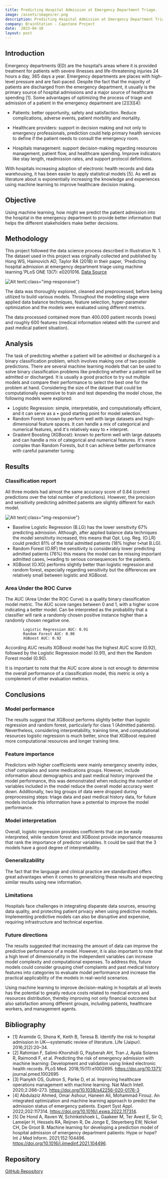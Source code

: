 ```yaml
---
title: Predicting Hospital Admission at Emergency Department Triage.
image: /assets/images/er.png
description: Predicting Hospital Admission at Emergency Department Triage.
company: BrainStation - Capstone Project
date:  2023-04-10
layout: post
---
```


## Introduction

Emergency departments (ED) are the hospital’s areas where it is provided treatment for patients with severe illnesses and life-threatening injuries 24 hours a day, 365 days a year. Emergency departments are places with high-level pressure and are fast-paced. Despite the fact that the majority of patients are discharged from the emergency department, it usually is the primary source of hospital admissions and a major source of healthcare spending [1]. Some advantages of optimizing the process of triage and admission of a patient in the emergency department are [2][3][4]:

- Patients: better opportunity, safety and satisfaction. Reduce complications, adverse events, patient morbility and mortality.

- Healthcare providers: support in decision making and not only to emergency professionals,
prediction could help primary health services to define if the patient needs to consult the emergency room.

- Hospitals management: support decision-making regarding resources management, patient flow, and healthcare spending. Improve indicators like stay length, readmission rates, and support protocol definitions.

With hospitals increasing adoption of electronic health records and data warehousing, it has been easier to apply statistical models [5]. As well as literature about is exponentially increasing the knowledge and experiences using machine learning to improve healthcare decision making.

## Objective

Using machine learning, how might we predict the patient admission into the hospital in the emergency department to provide better information that helps the different stakeholders make better decisions.

## Methodology

This project followed the data science process described in Illustration N. 1. The dataset used in this project was originally collected and published by Hong WS, Haimovich AD, Taylor RA (2018) in their paper, 'Predicting hospital admission at emergency department triage using machine learning.'PLoS ONE 13(7): e0201016. [Data Source](https://doi.org/10.1371/journal.pone.0201016)

![Alt text](/assets/images/er_ilustration_1.png){:class="img-responsive"} 

The data was thoroughly explored, cleaned and preprocessed, before being utilized to build various models. Throughout the modelling stage were applied data balance techniques, feature selection, hyper-parameter optimization and the models were evaluated using different metrics.

The data processed contained more than 400.000 patient records (rows) and roughly 600 features (medical information related with the current and past medical patient situation).

## Analysis

The task of predicting whether a patient will be admitted or discharged is a binary classification problem, which involves making one of two possible predictions. There are several machine learning models that can be used to solve binary classification problems like predicting whether a patient will be admitted or discharged. It is usually a good practice to try out multiple models and compare their performance to select the best one for the problem at hand. Considering the size of the dataset that could be computationally expensive to train and test depending the model chose, the following models were explored:

- Logistic Regression: simple, interpretable, and computationally efficient, and it can serve as a • good starting point for model selection.
- Random Forest: known by perform well with large datasets and high-dimensional feature
spaces. It can handle a mix of categorical and numerical features, and it's relatively easy to • interpret.
- Gradient Boosting (XGBoost): known to perform well with large datasets and can handle a mix of categorical and numerical features. It's more complex than Random Forests, but it can achieve better performance with careful parameter tuning.

## Results

### Classification report 

All three models had almost the same accuracy score of 0.84 (correct predictions over the total number of predictions). However, the precision and sensitivity predicting admitted patients are slightly different for each model.

![Alt text](/assets/images/er_ilustration_2.png){:class="img-responsive"} 

- Baseline Logistic Regression (B.LG) has the lower sensitivity 67% predicting admission. Although, after applied balance data techniques the model sensitivity increased, this means that Opt. Log. Reg. (O.LR) could predict 81% of the total admitted patients (18% higher t•hat B.LG).
- Random Forest (O.RF) the sensitivity is considerably lower predicting admitted patients (76%) this means the model can be missing important admitted cases, l•eading to serious consequences for the patients.
- XGBoost (O.XG) performs slightly better than logistic regression and random forest, especially regarding sensitivity but the differences are relatively small between logistic and XGBoost.

### Area Under the ROC Curve

The AUC (Area Under the ROC Curve) is a quality binary classification model metric. The AUC score ranges between 0 and 1, with a higher score indicating a better model. Can be interpreted as the probability that a classifier will rank a randomly chosen positive instance higher than a randomly chosen negative one.

            Logistic Regression AUC: 0.91
            Random Forest AUC: 0.90
            XGBoost AUC: 0.92

According AUC results XGBoost model has the highest AUC score (0.92), followed by the Logistic Regression model (0.91), and then the Random Forest model (0.90).

It is important to note that the AUC score alone is not enough to determine the overall performance of a classification model, this metric is only a complement of other evaluation metrics.

## Conclusions

### Model performance

The results suggest that XGBoost performs slightly better than logistic regression and random forest, particularly for class 1 (Admitted patients). Nevertheless, considering interpretability, training time, and computational resources logistic regression is much better, since that XGBoost required more computational resources and longer training time.

### Feature importance

Predictors with higher coefficients were mainly emergency severity index, chief complains and some medications groups. However, include information about demographics and past medical history improved the model performance, this was demonstrated when reducing the number of variables included in the model reduce the overall model accuracy went down. Additionally, two big groups of data were dropped during preprocessing steps: triage data and past medical history data, for future models include this information have a potential to improve the model performance.

### Model interpretation

Overall, logistic regression provides coefficients that can be easily interpreted, while random forest and XGBoost provide importance measures that rank the importance of predictor variables. It could be said that the 3 models have a good degree of interpretability.

### Generalizability

The fact that the language and clinical practice are standardized offers great advantages when it comes to generalizing these results and expecting similar results using new information.

### Limitations

Hospitals face challenges in integrating disparate data sources, ensuring data quality, and protecting patient privacy when using predictive models. Implementing predictive models can also be disruptive and expensive, requiring infrastructure and technical expertise.

### Future directions

The results suggested that increasing the amount of data can improve the predictive performance of a model. However, it is also important to note that a high level of dimensionality in the independent variables can increase model complexity and computational expenses. To address this, future models could consider grouping chief complaints and past medical history features into categories to evaluate model performance and increase the practical applicability of the models in real-world scenarios.

Using machine learning to improve decision-making in hospitals at all levels has the potential to greatly reduce costs related to medical errors and resources distribution, thereby improving not only financial outcomes but also satisfaction among different groups, including patients, healthcare workers, and management agents.


## Bibliography

- [1] Aramide G, Shona K, Keith B, Teresa B. Identify the risk to hospital admission in UK—systematic review of literature. Life (Jaipur). 2016;2(2):20–34.
- [2] Rahimian F, Salimi-Khorshidi G, Payberah AH, Tran J, Ayala Solares R, Raimondi F, et al. Predicting the risk of emergency admission with machine learning: Development and validation using linked electronic health records. PLoS Med. 2018;15(11):e1002695. https://doi.org/10.1371/ journal.pmed.1002695
- [3] Pianykh OS, Guitron S, Parke D, et al. Improving healthcare operations management with machine learning. Nat Mach Intell. 2020;2:266–273. https://doi.org/10.1038/s42256-020-0176-3 
- [4] Abdulaziz Ahmed, Omar Ashour, Haneen Ali, Mohammad Firouz. An integrated optimization and machine learning approach to predict the admission status of emergency patients. Expert Syst Appl. 2022;202:117314. https://doi.org/10.1016/j.eswa.2022.117314.
- [5] De Hond A, Raven W, Schinkelshoek L, Gaakeer M, Ter Avest E, Sir O, Lameijer H, Hessels RA, Reijnen R, De Jonge E, Steyerberg EW, Nickel CH, De Groot B. Machine learning for developing a prediction model of hospital admission of emergency department patients: Hype or hope? Int J Med Inform. 2021;152:104496. https://doi.org/10.1016/j.ijmedinf.2021.104496.

## Repository

[GitHub Repository](https://github.com/CarolMargeth/admission_prediction_project)